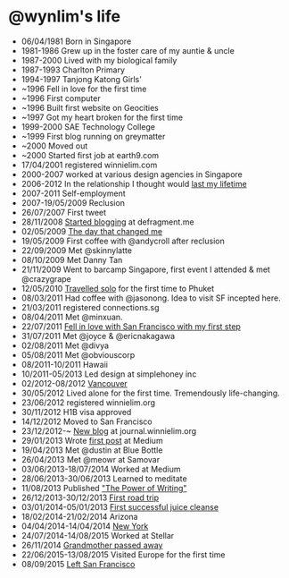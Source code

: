 @wynlim's life
===============

- 06/04/1981 Born in Singapore
- 1981-1986 Grew up in the foster care of my auntie & uncle
- 1987-2000 Lived with my biological family
- 1987-1993 Charlton Primary 
- 1994-1997 Tanjong Katong Girls'
- ~1996 Fell in love for the first time
- ~1996 First computer
- ~1996 Built first website on Geocities
- ~1997 Got my heart broken for the first time
- 1999-2000 SAE Technology College
- ~1999 First blog running on greymatter
- ~2000 Moved out
- ~2000 Started first job at earth9.com
- 17/04/2001 registered winnielim.com
- 2000-2007 worked at various design agencies in Singapore
- 2006-2012 In the relationship I thought would [last my lifetime](https://medium.com/fragmented-musings/5b235b2c2b98)
- 2007-2011 Self-employment
- 2007-19/05/2009 Reclusion
- 26/07/2007 First tweet
- 28/11/2008 [Started blogging](http://defragment.me/thoughts/and-so-it-begins) at defragment.me
- 02/05/2009 [The day that changed me](https://medium.com/fragmented-musings/d20ab933ff98)
- 19/05/2009 First coffee with @andycroll after reclusion
- 22/09/2009 Met @skinnylatte
- 08/10/2009 Met Danny Tan
- 21/11/2009 Went to barcamp Singapore, first event I attended & met @crazygrape
- 12/05/2010 [Travelled solo](http://defragment.me/thoughts/travelling-solo-finally) for the first time to Phuket
- 08/03/2011 Had coffee with @jasonong. Idea to visit SF incepted here.
- 21/03/2011 registered connections.sg
- 08/04/2011 Met @minxuan.
- 22/07/2011 [Fell in love with San Francisco with my first step](http://fragmentedposterous.wordpress.com/2011/07/23/day-one-sf/)
- 31/07/2011 Met @joyce & @ericnakagawa
- 02/08/2011 Met @divya
- 05/08/2011 Met @obviouscorp
- 08/2011-10/2011 Hawaii
- 10/2011-05/2013 Led design at simplehoney inc
- 02/2012-08/2012 [Vancouver](http://fragmentedposterous.wordpress.com/2012/07/29/what-i-have-learnt-in-vancouver/)
- 30/05/2012 Lived alone for the first time. Tremendously life-changing.
- 23/06/2012 registered winnielim.org
- 30/11/2012 H1B visa approved
- 14/12/2012 Moved to San Francisco
- 23/12/2012-~ [New blog](http://journal.winnielim.org/) at journal.winnielim.org
- 29/01/2013 Wrote [first post](https://medium.com/changing-the-world-with-lines-of-code/942f1ceb9e5d) at Medium
- 19/04/2013 Met @dustin at Blue Bottle
- 26/04/2013 Met @meowr at Samovar
- 03/06/2013-18/07/2014 Worked at Medium
- 28/06/2013-30/06/2013 Learned to meditate
- 11/08/2013 Published ["The Power of Writing"](https://medium.com/writers-on-writing/c235ee82e603)
- 26/12/2013-30/12/2013 [First road trip](https://medium.com/fragmented-moments/b1c51b19e097)
- 03/01/2014-05/01/2013 [First successful juice cleanse](https://medium.com/fragmented-musings/116b16f0d440)
- 18/02/2014-21/02/2014 Arizona
- 04/04/2014-14/04/2014 [New York](https://medium.com/fragmented-musings/new-york-99e880e8bdb0)
- 24/07/2014-14/08/2015 Worked at Stellar
- 26/11/2014 [Grandmother passed away](http://journal.winnielim.org/endings/)
- 22/06/2015-13/08/2015 Visited Europe for the first time
- 08/09/2015 [Left San Francisco](https://medium.com/change-i-want-to-see/i-am-leaving-because-i-can-adc9115ce816)
